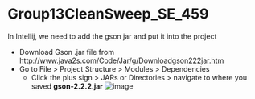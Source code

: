 # Group13CleanSweep_SE_459

In Intellij, we need to add the gson jar and put it into the project
- Download Gson .jar file from http://www.java2s.com/Code/Jar/g/Downloadgson222jar.htm
- Go to File > Project Structure > Modules > Dependencies
  - Click the plus sign > JARs or Directories > navigate to where you saved **gson-2.2.2.jar**
![image](https://user-images.githubusercontent.com/76924351/141225280-b5674437-cf60-4d1f-a6aa-3178f958dde2.png)
